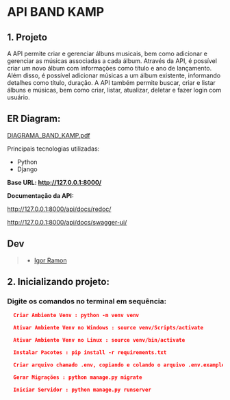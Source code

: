 <h1> API BAND KAMP</h1>

## **1. Projeto**

A API permite criar e gerenciar álbuns musicais, bem como adicionar e gerenciar as músicas associadas a cada álbum. Através da API, é possível criar um novo álbum com informações como título e ano de lançamento. Além disso, é possível adicionar músicas a um álbum existente, informando detalhes como título, duração. A API também permite buscar, criar e listar álbuns e músicas, bem como criar, listar, atualizar, deletar e fazer login com usuário.

## <strong>ER Diagram: </strong>

[DIAGRAMA_BAND_KAMP.pdf](https://github.com/AmandaIsMe-alt/Biblioteka/files/11413212/DIAGRAMA_BAND_KAMP.pdf)

Principais tecnologias utilizadas:

-   Python
-   Django

**Base URL: http://127.0.0.1:8000/**

**Documentação da API:**

http://127.0.0.1:8000/api/docs/redoc/

http://127.0.0.1:8000/api/docs/swagger-ui/

## **Dev**

> -   [Igor Ramon](https://www.linkedin.com/in/igor-ramon-rio-tinto/)

## **2. Inicializando projeto:**

### Digite os comandos no terminal em sequência:

```json
  Criar Ambiente Venv : python -m venv venv

  Ativar Ambiente Venv no Windows : source venv/Scripts/activate

  Ativar Ambiente Venv no Linux : source venv/bin/activate

  Instalar Pacotes : pip install -r requirements.txt

  Criar arquivo chamado .env, copiando e colando o arquivo .env.example, depois renomeando para .env e preencher informações sensíveis do arquivo.

  Gerar Migrações : python manage.py migrate

  Iniciar Servidor : python manage.py runserver
```
